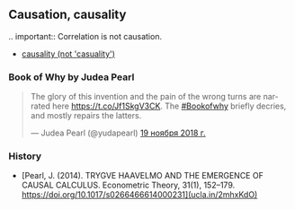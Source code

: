 ## Causation, causality 


.. important:: Correlation is not causation.

- [causality (not 'casuality')](https://chrisaulddotcom.wordpress.com/2013/10/08/remarks-on-chen-and-pearl-on-causality-in-econometrics-textbooks/)


### Book of Why by Judea Pearl

<blockquote class="twitter-tweet" data-lang="ru"><p lang="en" dir="ltr">The glory of this invention and the pain of the wrong turns are narrated here <a href="https://t.co/Jf1SkgV3CK">https://t.co/Jf1SkgV3CK</a>. The <a href="https://twitter.com/hashtag/Bookofwhy?src=hash&amp;ref_src=twsrc%5Etfw">#Bookofwhy</a> briefly decries, and mostly repairs the latters.</p>&mdash; Judea Pearl (@yudapearl) <a href="https://twitter.com/yudapearl/status/1064491031683461120?ref_src=twsrc%5Etfw">19 ноября 2018 г.</a></blockquote>


### History

- [Pearl, J. (2014). TRYGVE HAAVELMO AND THE EMERGENCE OF CAUSAL CALCULUS. Econometric Theory, 31(1), 152–179. https://doi.org/10.1017/s0266466614000231](ucla.in/2mhxKdO)

